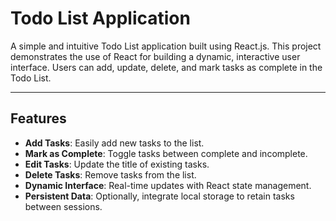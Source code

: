 # Todo List Application

A simple and intuitive Todo List application built using React.js. This project demonstrates the use of React for building a dynamic, interactive user interface. Users can add, update, delete, and mark tasks as complete in the Todo List.

---

## Features

- **Add Tasks**: Easily add new tasks to the list.
- **Mark as Complete**: Toggle tasks between complete and incomplete.
- **Edit Tasks**: Update the title of existing tasks.
- **Delete Tasks**: Remove tasks from the list.
- **Dynamic Interface**: Real-time updates with React state management.
- **Persistent Data**: Optionally, integrate local storage to retain tasks between sessions.
